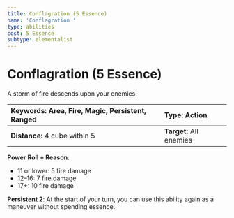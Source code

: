```yaml
---
title: Conflagration (5 Essence)
name: 'Conflagration '
type: abilities
cost: 5 Essence
subtype: elementalist
---
```


# Conflagration (5 Essence)

A storm of fire descends upon your enemies.

| **Keywords:** Area, Fire, Magic, Persistent, Ranged | **Type:** Action        |
| :-------------------------------------------------- | :---------------------- |
| **Distance:** 4 cube within 5                       | **Target:** All enemies |

**Power Roll + Reason**:

- 11 or lower: 5 fire damage
- 12–16: 7 fire damage
- 17+: 10 fire damage

**Persistent 2**: At the start of your turn, you can use this ability again as a maneuver without spending essence.
